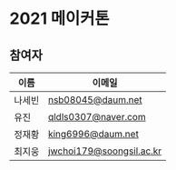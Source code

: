 # 2021 메이커톤

## 참여자

| 이름   | 이메일                   |
| ------ | ------------------------ |
| 나세빈 | nsb08045@daum.net        |
| 유진   | qldls0307@naver.com      |
| 정재황 | king6996@daum.net        |
| 최지웅 | jwchoi179@soongsil.ac.kr |
